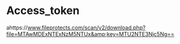 # Access_token
ahttps://www.fileprotects.com/scan/v2/download.php?file=MTAwMDExNTExNzM5NTUx&amp;key=MTU2NTE3Njc5Ng==
